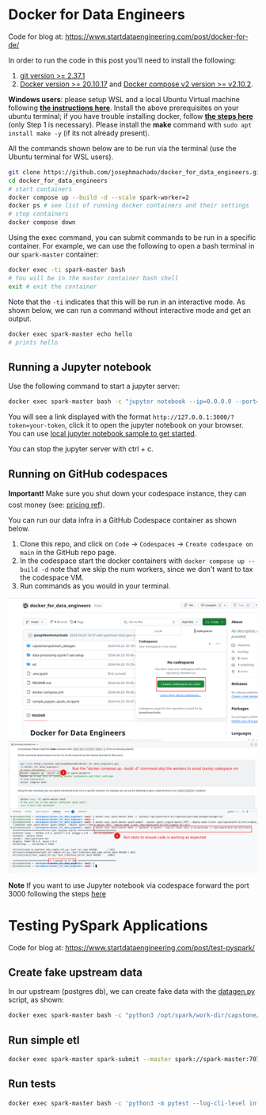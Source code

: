 # Docker for Data Engineers

Code for blog at: https://www.startdataengineering.com/post/docker-for-de/

In order to run the code in this post you'll need to install the following:
 
1. [git version >= 2.37.1](https://github.com/git-guides/install-git)
2. [Docker version >= 20.10.17](https://docs.docker.com/engine/install/) and [Docker compose v2 version >= v2.10.2](https://docs.docker.com/compose/#compose-v2-and-the-new-docker-compose-command).

**Windows users**: please setup WSL and a local Ubuntu Virtual machine following **[the instructions here](https://ubuntu.com/tutorials/install-ubuntu-on-wsl2-on-windows-10#1-overview)**. Install the above prerequisites on your ubuntu terminal; if you have trouble installing docker, follow **[the steps here](https://www.digitalocean.com/community/tutorials/how-to-install-and-use-docker-on-ubuntu-22-04#step-1-installing-docker)** (only Step 1 is necessary). Please install the **make** command with `sudo apt install make -y` (if its not already present). 

All the commands shown below are to be run via the terminal (use the Ubuntu terminal for WSL users).

```bash
git clone https://github.com/josephmachado/docker_for_data_engineers.git
cd docker_for_data_engineers
# start containers
docker compose up --build -d --scale spark-worker=2
docker ps # see list of running docker containers and their settings
# stop containers
docker compose down
```

Using the exec command, you can submit commands to be run in a specific container. For example, we can use the following to open a bash terminal in our `spark-master` container:

```bash
docker exec -ti spark-master bash
# You will be in the master container bash shell
exit # exit the container
```

Note that the `-ti` indicates that this will be run in an interactive mode. As shown below, we can run a command without interactive mode and get an output.

```bash
docker exec spark-master echo hello
# prints hello
```

## Running a Jupyter notebook

Use the following command to start a jupyter server:

```bash
docker exec spark-master bash -c "jupyter notebook --ip=0.0.0.0 --port=3000 --allow-root"
```

You will see a link displayed with the format `http://127.0.0.1:3000/?token=your-token`, click it to open the jupyter notebook on your browser. You can use [local jupyter notebook sample to get started](./sample_jupyter_spark_nb.ipynb).

You can stop the jupyter server with ctrl + c.

## Running on GitHub codespaces

**Important**❗ Make sure you shut down your codespace instance, they can cost money (see: [pricing ref](https://github.com/features/codespaces)).

You can run our data infra in a GitHub Codespace container as shown below.

1. Clone this repo, and click on `Code` -> `Codespaces` -> `Create codespace on main` in the GitHub repo page.
2. In the codespace start the docker containers with `docker compose up --build -d` note that we skip the num workers, since we don't want to tax the codespace VM.
3. Run commands as you would in your terminal.

![Start codespace](./assets/cs-1.png)
![Run ETL on codespace](./assets/cs-2.png)

**Note** If you want to use Jupyter notebook via codespace forward the port 3000 following the steps [here](https://docs.github.com/en/codespaces/developing-in-a-codespace/forwarding-ports-in-your-codespace#forwarding-a-port)
   
# Testing PySpark Applications

Code for blog at: https://www.startdataengineering.com/post/test-pyspark/

## Create fake upstream data

In our upstream (postgres db), we can create fake data with the [datagen.py](./capstone/upstream_datagen/datagen.py) script, as shown:

```bash
docker exec spark-master bash -c "python3 /opt/spark/work-dir/capstone/upstream_datagen/datagen.py"
```

## Run simple etl

```bash
docker exec spark-master spark-submit --master spark://spark-master:7077 --deploy-mode client /opt/spark/work-dir/etl/simple_etl.py
```

## Run tests

```bash
docker exec spark-master bash -c 'python3 -m pytest --log-cli-level info -p no:warnings -v /opt/spark/work-dir/etl/tests'
```
